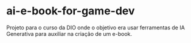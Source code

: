 # ai-e-book-for-game-dev
Projeto para o curso da DIO onde o objetivo era usar ferramentas de IA Generativa para auxiliar na criação de um e-book.

